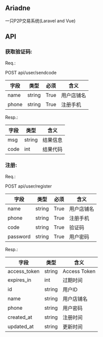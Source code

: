 ## Ariadne

一只P2P交易系统(Laravel and Vue)

## API

### 获取验证码:

Req.:
  
  POST api/user/sendcode

  |字段|类型|必须|含义|
  |---|---|---|---|
  |name|string|True|用户店铺名|
  |phone|string|True|注册手机|

Resp.:

  |字段|类型|含义|
  |---|---|---|
  |msg|string|结果信息|
  |code|int|结果代码|

### 注册:

Req.:

  POST api/user/register

  |字段|类型|必须|含义|
  |---|---|---|---|
  |name|string|True|用户店铺名|
  |phone|string|True|注册手机|
  |code|string|True|验证码|
  |password|string|True|用户密码|

 Resp.:

  |字段|类型|含义|
  |---|---|---|
  |access_token|string|Access Token|
  |expires_in|int|过期时间|
  |id|string|用户ID|
  |name|string|用户店铺名|
  |phone|string|用户密码|
  |created_at|string|注册时间|
  |updated_at|string|更新时间|
